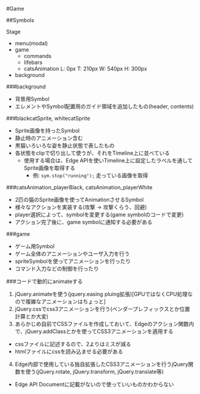 #Game

##Symbols

Stage
  - menu(modal)
  - game
    - commands
    - lifebars
    - catsAnimation
      L: 0px
      T: 210px
      W: 540px
      H: 300px
  - background

###background

- 背景用Symbol
- エレメントやSymbol配置用のガイド領域を追加したもの(header, contents)

###blackcatSprite, whitecatSprite

- Sprite画像を持ったSymbol
- 静止時のアニメーション含む
- 黒猫いろいろな姿を静止状態で表したもの
- 各状態をclipで切り出して使うが、それをTimeline上に並べている
  - 使用する場合は、Edge APIを使いTimeline上に設定したラベルを通してSprite画像を取得する
    - 例: `sym.stop("running");` 走っている画像を取得

###catsAnimation_playerBlack, catsAnimation_playerWhite

- 2匹の猫のSprite画像を使ってAnimationさせるSymbol
- 様々なアクションを実装する(攻撃 -> 攻撃くらう、回避)
- player選択によって、symbolを変更する(game symbolのコードで変更)
- アクション完了後に、game symbolに通知する必要がある

###game

- ゲーム用Symbol
- ゲーム全体のアニメーションやユーザ入力を行う
- spriteSymbolを使ってアニメーションを行ったり
- コマンド入力などの制御を行ったり


###コードで動的にanimateする

1. jQuery.animateを使う(jquery.easing pluing拡張)[GPUではなくCPU処理なので複雑なアニメーションはちょっと]
2. jQuery.cssでcss3アニメーションを行う(ベンダープレフィックスとか位置計算とか大変)
3. あらかじめ自前でCSSファイルを作成しておいて、Edgeのアクション関数内で、jQuery.addClassとかを使ってCSS3アニメーションを適用する
  - cssファイルに記述するので、2よりはミスが減る
  - htmlファイルにcssを読み込ませる必要がある
4. Edge内部で使用している独自拡張したCSS3アニメーションを行うjQuery関数を使う(jQuery.rotate, jQuery.transform, jQuery.translate等)
  - Edge API Documentに記載がないので使っていいものかわからない

